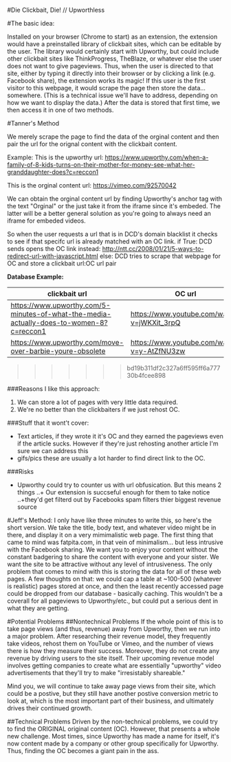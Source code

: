 #Die Clickbait, Die! // Upworthless


#The basic idea:

Installed on your browser (Chrome to start) as an extension, the extension would have
a preinstalled library of clickbait sites, which can be editable by the user. The
library would certainly start with Upworthy, but could include other clickbait sites
like ThinkProgress, TheBlaze, or whatever else the user does not want to give pageviews.
Thus, when the user is directed to that site, either by typing it directly into their browser
or by clicking a link (e.g. Facebook share), the extension works its magic! If this user is the
first visitor to this webpage, it would scrape the page then store the data... somewhere. (This 
is a technical issue we'll have to address, depending on how we want to display the data.) 
After the data is stored that first time, we then access it in one of two methods.

#Tanner's Method

We merely scrape the page to find the data of the orginal content and then pair the url for the orignal content with the clickbait content. 


Example: 
This is the upworthy url: https://www.upworthy.com/when-a-family-of-8-kids-turns-on-their-mother-for-money-see-what-her-granddaughter-does?c=reccon1


This is the orginal content url: https://vimeo.com/92570042


We can obtain the orginal content url by finding Upworthy's anchor tag with the text "Orginal" or the just take it from the iframe since it's embeded. The latter will be a better general solution as you're going to always need an iframe for 
embeded videos.




So when the user requests a url that is in DCD's domain blacklist it checks to see if that specifc url is already matched with an OC link.
if True:
    DCD sends opens the OC link instead: http://ntt.cc/2008/01/21/5-ways-to-redirect-url-with-javascript.html
else:
   DCD tries to scrape that webpage for OC and store a clickbait url:OC url pair


**Database Example:**

clickbait url | OC url
------------- | -------------
https://www.upworthy.com/5-minutes-of-what-the-media-actually-does-to-women-8?c=reccon1  | https://www.youtube.com/watch?v=jWKXit_3rpQ
https://www.upworthy.com/move-over-barbie-youre-obsolete  |https://www.youtube.com/watch?v=y-AtZfNU3zw
>>>>>>> bd19b311df2c327a6ff595ff6a77730b4fcee898


###Reasons I like this approach:

1. We can store a lot of pages with very little data required.
2. We're no better than the clickbaiters if we just rehost OC.


###Stuff that it wont't cover:
+ Text articles, if they wrote it it's OC and they earned the pageviews even if the article sucks.
However if they're just rehosting another article I'm sure we can address this
+ gifs/pics these are usually a lot harder to find direct link to the OC.


###Risks
+ Upworthy could try to counter us with url obfusication. But this means 2 things
    ..+ Our extension is succseful enough for them to take notice
    ..+they'd get filterd out by Facebooks spam filters thier biggest revenue source





#Jeff's Method: 
I only have like three minutes to write this, so here's the short version. We take
the title, body text, and whatever video might be in there, and display it on a very mimimalistic
web page. The first thing that came to mind was fatpita.com, in that vein of minimalism... but less
intrusive with the Facebook sharing. We want you to enjoy your content without the constant badgering
to share the content with everyone and your sister. We want the site to be attractive without any level
of intrusiveness. The only problem that comes to mind with this is storing the data for all of these web
pages. A few thoughts on that: we could cap a table at ~100-500 (whatever is realistic) pages stored at
once, and then the least recently accessed page could be dropped from our database - basically caching.
This wouldn't be a coverall for all pageviews to Upworthy/etc., but could put a serious dent in what
they are getting.

#Potential Problems
##Nontechnical Problems
If the whole point of this is to take page views (and thus, revenue) away from Upworthy, then we run into
a major problem. After researching their revenue model, they frequently take videos, rehost them on
YouTube or Vimeo, and the number of views there is how they measure their success. Moreover, they do not
create any revenue by driving users to the site itself. Their upcoming revenue model involves getting
companies to create what are essentially "upworthy" video advertisements that they'll try to make 
"irresistably shareable."

Mind you, we will continue to take away page views from their site, which could be a postive, but they still
have another postive conversion metric to look at, which is the most important part of their business, and
ultimately drives their continued growth.

##Technical Problems
Driven by the non-technical problems, we could try to find the ORIGINAL original content (OC). However,
that presents a whole new challenge. Most times, since Upworthy has made a name for itself, it's now
content made by a company or other group specifically for Upworthy. Thus, finding the OC becomes a giant
pain in the ass.
